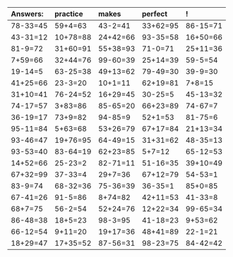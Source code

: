 | Answers: | practice | makes | perfect | ! |
| :--- | :--- | :--- | :--- | :--- |
| 78-33=45 | 59+4=63 | 43-2=41 | 33+62=95 | 86-15=71 | 
| 43-31=12 | 10+78=88 | 24+42=66 | 93-35=58 | 16+50=66 | 
| 81-9=72 | 31+60=91 | 55+38=93 | 71-0=71 | 25+11=36 | 
| 7+59=66 | 32+44=76 | 99-60=39 | 25+14=39 | 59-5=54 | 
| 19-14=5 | 63-25=38 | 49+13=62 | 79-49=30 | 39-9=30 | 
| 41+25=66 | 23-3=20 | 10+1=11 | 62+19=81 | 7+8=15 | 
| 31+10=41 | 76-24=52 | 16+29=45 | 30-25=5 | 45-13=32 | 
| 74-17=57 | 3+83=86 | 85-65=20 | 66+23=89 | 74-67=7 | 
| 36-19=17 | 73+9=82 | 94-85=9 | 52+1=53 | 81-75=6 | 
| 95-11=84 | 5+63=68 | 53+26=79 | 67+17=84 | 21+13=34 | 
| 93-46=47 | 19+76=95 | 64-49=15 | 31+31=62 | 48-35=13 | 
| 93-53=40 | 83-64=19 | 62+23=85 | 5+7=12 | 65-12=53 | 
| 14+52=66 | 25-23=2 | 82-71=11 | 51-16=35 | 39+10=49 | 
| 67+32=99 | 37-33=4 | 29+7=36 | 67+12=79 | 54-53=1 | 
| 83-9=74 | 68-32=36 | 75-36=39 | 36-35=1 | 85+0=85 | 
| 67-41=26 | 91-5=86 | 8+74=82 | 42+11=53 | 41-33=8 | 
| 68+7=75 | 56-2=54 | 52+24=76 | 12+22=34 | 99-65=34 | 
| 86-48=38 | 18+5=23 | 98-3=95 | 41-18=23 | 9+53=62 | 
| 66-12=54 | 9+11=20 | 19+17=36 | 48+41=89 | 22-1=21 | 
| 18+29=47 | 17+35=52 | 87-56=31 | 98-23=75 | 84-42=42 | 
